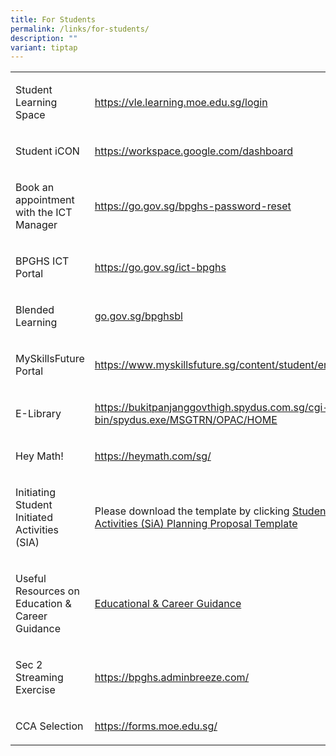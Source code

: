 ```yaml
---
title: For Students
permalink: /links/for-students/
description: ""
variant: tiptap
---
```

<table>
<tbody>
<tr>
<td rowspan="1" colspan="1">
<p>Student Learning Space</p>
</td>
<td rowspan="1" colspan="1">
<p><a href="https://vle.learning.moe.edu.sg/login" rel="noopener noreferrer nofollow" target="_blank">https://vle.learning.moe.edu.sg/login</a>
</p>
</td>
</tr>
<tr>
<td rowspan="1" colspan="1">
<p>Student iCON</p>
</td>
<td rowspan="1" colspan="1">
<p><a href="https://workspace.google.com/dashboard" rel="noopener noreferrer nofollow" target="_blank">https://workspace.google.com/dashboard</a>
</p>
</td>
</tr>
<tr>
<td rowspan="1" colspan="1">
<p>Book an appointment with the ICT Manager</p>
</td>
<td rowspan="1" colspan="1">
<p><a href="https://go.gov.sg/booking-bpghs" rel="noopener noreferrer nofollow" target="_blank">https://go.gov.sg/bpghs-password-reset</a>
</p>
</td>
</tr>
<tr>
<td rowspan="1" colspan="1">
<p>BPGHS ICT Portal</p>
</td>
<td rowspan="1" colspan="1">
<p><a href="https://go.gov.sg/ict-bpghs" rel="noopener noreferrer nofollow" target="_blank">https://go.gov.sg/ict-bpghs</a>
</p>
</td>
</tr>
<tr>
<td rowspan="1" colspan="1">
<p>Blended Learning</p>
</td>
<td rowspan="1" colspan="1">
<p><a href="http://go.gov.sg/bpghsbl" rel="noopener noreferrer nofollow" target="_blank">go.gov.sg/bpghsbl</a>
</p>
</td>
</tr>
<tr>
<td rowspan="1" colspan="1">
<p>MySkillsFuture Portal</p>
</td>
<td rowspan="1" colspan="1">
<p><a href="https://www.myskillsfuture.sg/content/student/en/secondary.html" rel="noopener noreferrer nofollow" target="_blank">https://www.myskillsfuture.sg/content/student/en/secondary.html</a>
</p>
</td>
</tr>
<tr>
<td rowspan="1" colspan="1">
<p>E-Library</p>
</td>
<td rowspan="1" colspan="1">
<p><a href="https://bukitpanjanggovthigh.spydus.com.sg/cgi-bin/spydus.exe/MSGTRN/OPAC/HOME" rel="noopener noreferrer nofollow" target="_blank">https://bukitpanjanggovthigh.spydus.com.sg/cgi-bin/spydus.exe/MSGTRN/OPAC/HOME</a>
</p>
</td>
</tr>
<tr>
<td rowspan="1" colspan="1">
<p>Hey Math!</p>
</td>
<td rowspan="1" colspan="1">
<p><a href="https://heymath.com/sg/" rel="noopener noreferrer nofollow" target="_blank">https://heymath.com/sg/</a>
</p>
</td>
</tr>
<tr>
<td rowspan="1" colspan="1">
<p>Initiating Student Initiated Activities (SIA)</p>
</td>
<td rowspan="1" colspan="1">
<p>Please download the template by clicking <a href="https://www-bpghs-moe-edu-sg-admin.cwp.sg/qql/slot/u148/BPGHS%202019/Links/For%20Students/SiA%20Planning%20Proposal%20Template_updated%2023%20Feb%202018.docx" rel="noopener noreferrer nofollow" target="_blank">Student-initiated-Activities (SiA) Planning Proposal Template</a>
</p>
</td>
</tr>
<tr>
<td rowspan="1" colspan="1">
<p>Useful Resources on Education &amp; Career Guidance</p>
</td>
<td rowspan="1" colspan="1">
<p><a href="https://www-bpghs-moe-edu-sg-admin.cwp.sg/holistic-education/character-n-citizenship-education/educational-n-career-guidance" rel="noopener noreferrer nofollow" target="_blank">Educational &amp; Career Guidance</a>
</p>
</td>
</tr>
<tr>
<td rowspan="1" colspan="1">
<p>Sec 2 Streaming Exercise</p>
</td>
<td rowspan="1" colspan="1">
<p><a href="https://bpghs.adminbreeze.com/" rel="noopener noreferrer nofollow" target="_blank">https://bpghs.adminbreeze.com/</a>
</p>
</td>
</tr>
<tr>
<td rowspan="1" colspan="1">
<p>CCA Selection</p>
</td>
<td rowspan="1" colspan="1">
<p><a href="https://forms.moe.edu.sg/" rel="noopener noreferrer nofollow" target="_blank">https://forms.moe.edu.sg/</a>
</p>
</td>
</tr>
</tbody>
</table>
<p></p>